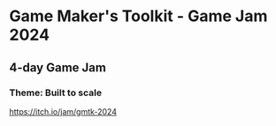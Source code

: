 # Game Maker's Toolkit - Game Jam 2024

## 4-day Game Jam

### Theme: Built to scale

https://itch.io/jam/gmtk-2024
